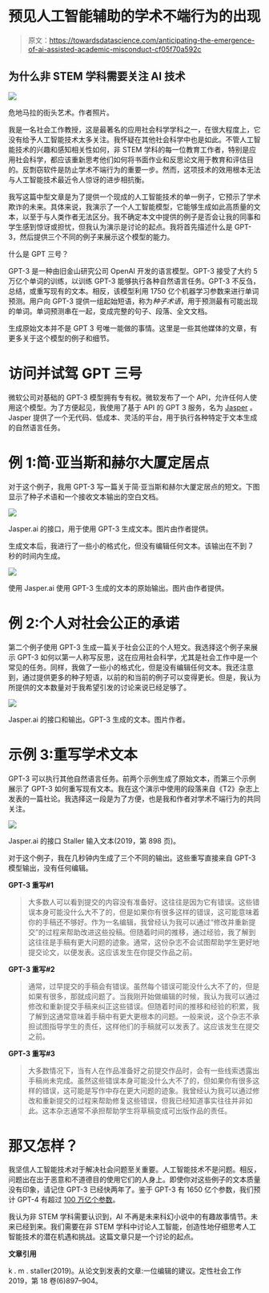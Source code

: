 # 预见人工智能辅助的学术不端行为的出现

> 原文：<https://towardsdatascience.com/anticipating-the-emergence-of-ai-assisted-academic-misconduct-cf05f70a592c>

## 为什么非 STEM 学科需要关注 AI 技术

![](img/28dc98568793d0ab1006e890c162c8d9.png)

危地马拉的街头艺术。作者照片。

我是一名社会工作教授，这是最著名的应用社会科学学科之一，在很大程度上，它没有给予人工智能技术太多关注。我怀疑在其他社会科学中也是如此。不管人工智能技术的兴趣和感知相关性如何，非 STEM 学科的每一位教育工作者，特别是应用社会科学，都应该重新思考他们如何将书面作业和反思论文用于教育和评估目的。反剽窃软件是防止学术不端行为的重要一步。然而，这项技术的效用根本无法与人工智能技术最近令人惊讶的进步相抗衡。

我写这篇中型文章是为了提供一个现成的人工智能技术的单一例子，它预示了学术欺诈的未来。具体来说，我演示了一个人工智能模型，它能够生成如此高质量的文本，以至于与人类作者无法区分。我不确定本文中提供的例子是否会让我的同事和学生感到惊讶或担忧，但我认为演示是讨论的起点。我将首先描述什么是 GPT-3，然后提供三个不同的例子来展示这个模型的能力。

什么是 GPT 三号？

GPT-3 是一种由旧金山研究公司 OpenAI 开发的语言模型。GPT-3 接受了大约 5 万亿个单词的训练，以训练 GPT-3 能够执行各种自然语言任务。GPT-3 不反刍，总结，或重写现有的文本。相反，该模型利用 1750 亿个机器学习参数来进行单词预测。用户向 GPT-3 提供一组起始短语，称为*种子术语*，用于预测最有可能出现的单词。单词预测串在一起，变成完整的句子、段落、全文文档。

生成原始文本并不是 GPT 3 号唯一能做的事情。这里是一些其他媒体的文章，有更多关于这个模型的例子和细节。

[](/gpt-3-demos-use-cases-implications-77f86e540dc1)  [](/will-gpt-3-kill-coding-630e4518c04d)  [](/gpt-3-creative-potential-of-nlp-d5ccae16c1ab)  

# **访问并试驾 GPT 三号**

微软公司对基础的 GPT-3 模型拥有专有权。微软发布了一个 API，允许任何人使用这个模型。为了方便起见，我使用了基于 API 的 GPT 3 服务，名为 [Jasper](https://www.jasper.ai/) 。Jasper 提供了一个无代码、低成本、灵活的平台，用于执行各种特定于文本生成的自然语言任务。

# 例 1:简·亚当斯和赫尔大厦定居点

对于这个例子，我用 GPT-3 写一篇关于简·亚当斯和赫尔大厦定居点的短文。下图显示了种子术语和一个接收文本输出的空白文档。

![](img/4ea54f04f59d1e42a4336d320bb9fe3a.png)

Jasper.ai 的接口，用于使用 GPT-3 生成文本。图片由作者提供。

生成文本后，我进行了一些小的格式化，但没有编辑任何文本。该输出在不到 7 秒的时间内生成。

![](img/f52fd56970425efa6f70e239add45ec6.png)

使用 Jasper.ai 使用 GPT-3 生成的文本的原始输出。图片由作者提供。

# 例 2:个人对社会公正的承诺

第二个例子使用 GPT-3 生成一篇关于社会公正的个人短文。我选择这个例子来展示 GPT-3 如何以第一人称写反思，这在应用社会科学，尤其是社会工作中是一个常见的任务。同样，我做了一些小的格式化，但是没有编辑任何文本。我还注意到，通过提供更多的种子短语，以前的和当前的例子可以变得更长。但是，我认为所提供的文本数量对于我希望引发的讨论来说已经足够了。

![](img/d224b0586d9a2770e97e1c355bdcbc1f.png)

Jasper.ai 的接口和输出。GPT-3 生成的文本。图片作者。

# 示例 3:重写学术文本

GPT-3 可以执行其他自然语言任务。前两个示例生成了原始文本，而第三个示例展示了 GPT-3 如何重写现有文本。我在这个演示中使用的段落来自《T2》杂志上发表的一篇社论。我选择这一段是为了方便，也是我和作者对学术不端行为的共同关注。

![](img/d5c257407cacab91a58f70af38b572c5.png)

Jasper.ai 的接口 Staller 输入文本(2019，第 898 页)。

对于这个例子，我在几秒钟内生成了三个不同的输出。这些重写直接来自 GPT-3 模型输出，没有任何编辑。

**GPT-3 重写#1**

> 大多数人可以看到提交的内容没有准备好。这往往是因为它有错误。这些错误本身可能没什么大不了的，但是如果你有很多这样的错误，这可能意味着你的手稿还不够好。作为一名编辑，我曾经认为我可以通过“修改并重新提交”的过程来帮助改进这些投稿。但随着时间的推移，通过经验，我了解到这往往是手稿有更大问题的迹象。通常，这份杂志不会试图帮助学生更好地提交论文，以便发表。这应该发生在你提交作品之前。

**GPT-3 重写#2**

> 通常，过早提交的手稿会有错误。虽然每个错误可能没什么大不了的，但是如果有很多，那就成问题了。当我刚开始做编辑的时候，我认为我可以通过修改和重新提交手稿来纠正这些错误。但随着时间的推移和经验的积累，我了解到这通常意味着手稿中有更大更根本的问题。一般来说，这个杂志不承担试图指导学生的责任，这样他们的手稿就可以发表了。这应该发生在提交之前。

**GPT-3 重写#3**

> 大多数情况下，当有人在作品准备好之前提交作品时，会有一些线索透露出手稿尚未完成。虽然这些错误本身可能没什么大不了的，但如果你有很多这样的错误，这可能是写作中存在更大问题的迹象。我曾经认为我可以通过修改和重新提交的过程来帮助修复这些错误，但我已经知道事实往往并非如此。这本杂志通常不承担帮助学生将草稿变成可出版作品的责任。

# 那又怎样？

我坚信人工智能技术对于解决社会问题至关重要。人工智能技术不是问题。相反，问题出在出于恶意和不道德目的使用它们的人身上。即使你对这些例子的文本质量没有印象，请记住 GPT-3 已经快两年了。鉴于 GPT-3 有 1650 亿个参数，我们预计 GPT-4 有超过 [100 万亿个参数](/gpt-4-will-have-100-trillion-parameters-500x-the-size-of-gpt-3-582b98d82253)。

我认为非 STEM 学科需要认识到，AI 不再是未来科幻小说中的有趣故事情节。未来已经到来。我们需要在非 STEM 学科中讨论人工智能，创造性地仔细思考人工智能技术的潜在机遇和挑战。这篇文章只是一个讨论的起点。

**文章引用**

k . m . staller(2019)。从论文到发表的文章:一位编辑的建议。定性社会工作 2019，第 18 卷(6)897–904。
